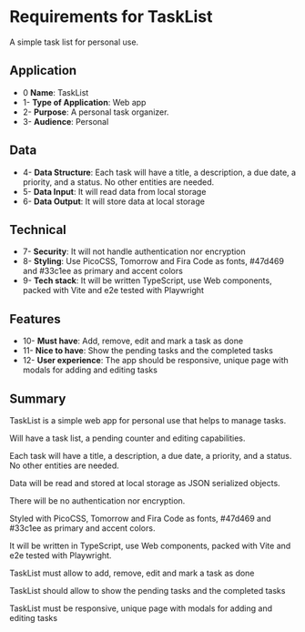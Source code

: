 # Requirements for TaskList

A simple task list for personal use.

## Application

- 0 **Name**: TaskList
- 1- **Type of Application**: Web app
- 2- **Purpose**: A personal task organizer.
- 3- **Audience**: Personal

## Data

- 4- **Data Structure**: Each task will have a title, a description, a due date, a priority, and a status. No other entities are needed.
- 5- **Data Input**: It will read data from local storage
- 6- **Data Output**: It will store data at local storage

## Technical

- 7- **Security**: It will not handle authentication nor encryption
- 8- **Styling**: Use PicoCSS, Tomorrow and Fira Code as fonts, #47d469 and #33c1ee as primary and accent colors
- 9- **Tech stack**: It will be written TypeScript, use Web components, packed with Vite and e2e tested with Playwright

## Features

- 10- **Must have**: Add, remove, edit and mark a task as done
- 11- **Nice to have**: Show the pending tasks and the completed tasks
- 12- **User experience**: The app should be responsive, unique page with modals for adding and editing tasks

## Summary

TaskList is a simple web app for personal use that helps to manage tasks.

Will have a task list, a pending counter and editing capabilities.

Each task will have a title, a description, a due date, a priority, and a status. No other entities are needed.

Data will be read and stored at local storage as JSON serialized objects.

There will be no authentication nor encryption.

Styled with PicoCSS, Tomorrow and Fira Code as fonts, #47d469 and #33c1ee as primary and accent colors. 

It will be written in TypeScript, use Web components, packed with Vite and e2e tested with Playwright.

TaskList must allow to add, remove, edit and mark a task as done

TaskList should allow to show the pending tasks and the completed tasks

TaskList must be responsive, unique page with modals for adding and editing tasks


